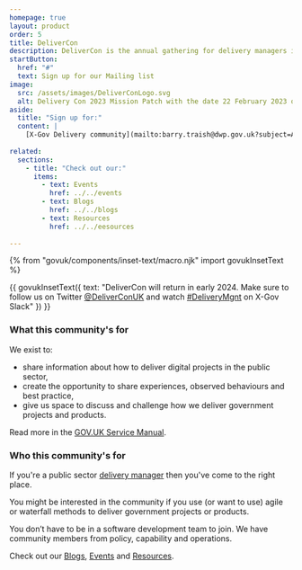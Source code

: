 ```yaml
---
homepage: true
layout: product
order: 5
title: DeliverCon
description: DeliverCon is the annual gathering for delivery managers in and around the public sector.
startButton:
  href: "#"
  text: Sign up for our Mailing list
image:
  src: /assets/images/DeliverConLogo.svg
  alt: Delivery Con 2023 Mission Patch with the date 22 February 2023 on it.
aside:
  title: "Sign up for:"
  content: | 
    [X-Gov Delivery community](mailto:barry.traish@dwp.gov.uk?subject=Add%20me%20to%20the%20Agile%20delivery%20community%20meet-up&body=Hello%2C%0D%0A%0D%0APlease%20add%20me%20to%20the%20cross-government%20Agile%20delivery%20community%20meet-up)
    
related:
  sections:
    - title: "Check out our:"
      items:
        - text: Events
          href: ../../events
        - text: Blogs
          href: ../../blogs
        - text: Resources
          href: ../../eesources
      
---
```

{% from "govuk/components/inset-text/macro.njk" import govukInsetText %}

{{ govukInsetText({
  text: "DeliverCon will return in early 2024. Make sure to follow us on Twitter <a href='https://twitter.com/DeliverConUK'>@DeliverConUK</a> and watch <a href='https://ukgovernmentdigital.slack.com/archives/C07CMTQKC'>#DeliveryMgnt</a> on X-Gov Slack"
}) }}

### What this community's for

We exist to:

  - share information about how to deliver digital projects in the public sector,
  - create the opportunity to share experiences, observed behaviours and best practice,
  - give us space to discuss and challenge how we deliver government projects and products.

Read more in the [GOV.UK Service Manual](https://www.gov.uk/service-manual/communities/agile-delivery-community).

### Who this community's for

If you're a public sector [delivery manager](https://www.gov.uk/guidance/delivery-manager) then you've come to the right place.

You might be interested in the community if you use (or want to use) agile or waterfall methods to deliver government projects or products.

You don’t have to be in a software development team to join. We have community members from policy, capability and operations. 

Check out our <a href="blogs">Blogs</a>, <a href="events">Events</a> and <a href="resources">Resources</a>.